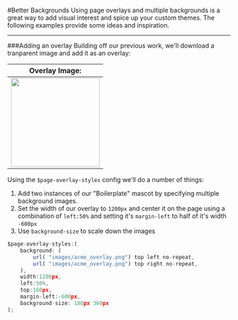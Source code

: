 #Better Backgrounds
Using page overlays and multiple backgrounds is a great way to add visual interest and spice up your custom themes. The following examples provide some ideas and inspiration.

***

###Adding an overlay
Building off our previous work, we'll download a tranparent image and add it as an overlay:

| Overlay Image: |
| -------------- |
| <img src="../tutorial/acme_overlay.png" width="200"/> |

Using the `$page-overlay-styles` config we'll do a number of things:

1. Add two instances of our "Boilerplate" mascot by specifying multiple background images.
2. Set the width of our overlay to `1200px` and center it on the page using a combination of `left:50%` and setting it's `margin-left` to half of it's width `-600px`
3. Use `background-size` to scale down the images 

```js
$page-overlay-styles:(
    background: (
        url( "images/acme_overlay.png") top left no-repeat,
        url( "images/acme_overlay.png") top right no-repeat,
    ),
    width:1200px,
    left:50%,
    top:160px,
    margin-left:-600px,
    background-size: 180px 360px
);
```
